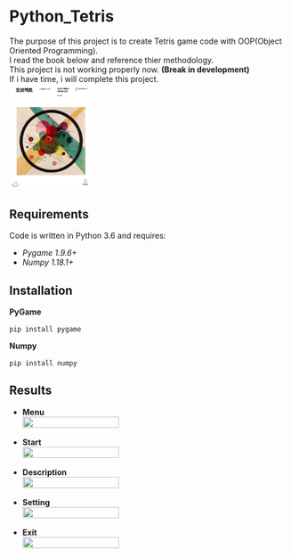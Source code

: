 # Python_Tetris
The purpose of this project is to create Tetris game code with OOP(Object Oriented Programming). <br/>
I read the book below and reference thier methodology. <br/>
This project is not working properly now. <b>(Break in development)</b> <br/>
If i have time, i will complete this project. <br/>
<img src=/result/Object_Book.jpg width="30%" height="30%"></img> <br/>

## Requirements
Code is written in Python 3.6 and requires:
* _Pygame 1.9.6+_
* _Numpy 1.18.1+_

## Installation
**PyGame**
```
pip install pygame
```
**Numpy**
```
pip install numpy
```

## Results
* **Menu**</br>
<img src=/result/menu.PNG width="60%" height="60%"></img></br>

* **Start**</br>
<img src=/result/game.PNG width="60%" height="60%"></img></br>

* **Description**</br>
<img src=/result/description.PNG width="60%" height="60%"></img></br>

* **Setting**</br>
<img src=/result/setting.PNG width="60%" height="60%"></img></br>

* **Exit**</br>
<img src=/result/exit.PNG width="60%" height="60%"></img></br>
